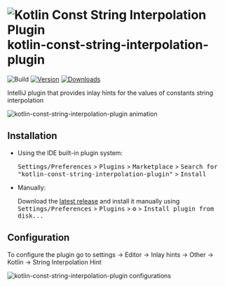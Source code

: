# ![Kotlin Const String Interpolation Plugin](src/main/resources/META-INF/pluginIcon.svg) kotlin-const-string-interpolation-plugin


![Build](https://github.com/andrelmv/kotlin-const-string-interpolation-plugin/workflows/Build/badge.svg)
[![Version](https://img.shields.io/jetbrains/plugin/v/24019-kotlin-constant-string-interpolation.svg)](https://plugins.jetbrains.com/plugin/24019-kotlin-constant-string-interpolation)
[![Downloads](https://img.shields.io/jetbrains/plugin/d/24019-kotlin-constant-string-interpolation.svg)](https://plugins.jetbrains.com/plugin/24019-kotlin-constant-string-interpolation)

<!-- Plugin description -->

IntelliJ plugin that provides inlay hints for the values of constants string interpolation

<!-- Plugin description end -->

<img src="https://github.com/andrelmv/andrelmv.github.io/assets/23142836/81466fac-f840-4d46-8ecb-1c9704ff72b2" alt="kotlin-const-string-interpolation-plugin animation">

## Installation

- Using the IDE built-in plugin system:
  
  <kbd>Settings/Preferences</kbd> > <kbd>Plugins</kbd> > <kbd>Marketplace</kbd> > <kbd>Search for "kotlin-const-string-interpolation-plugin"</kbd> >
  <kbd>Install</kbd>
  
- Manually:

  Download the [latest release](https://github.com/andrelmv/kotlin-const-string-interpolation-plugin/releases/latest) and install it manually using
  <kbd>Settings/Preferences</kbd> > <kbd>Plugins</kbd> > <kbd>⚙️</kbd> > <kbd>Install plugin from disk...</kbd>

## Configuration

To configure the plugin go to settings -> Editor -> Inlay hints -> Other ->  Kotlin -> String Interpolation Hint

<img src="https://github.com/andrelmv/kotlin-const-string-interpolation-plugin/assets/23142836/230c0633-0f09-48e7-a9aa-0109ee7a6e49" alt="kotlin-const-string-interpolation-plugin configurations">

